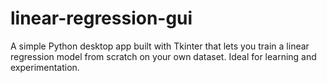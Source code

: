 # linear-regression-gui
A simple Python desktop app built with Tkinter that lets you train a linear regression model from scratch on your own dataset. Ideal for learning and experimentation.
